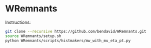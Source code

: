 # WRemnants

Instructions:
```bash
git clone --recursive https://github.com/bendavid/WRemnants.git
source WRemnants/setup.sh
python WRemnants/scripts/histmakers/mw_with_mu_eta_pt.py
```
